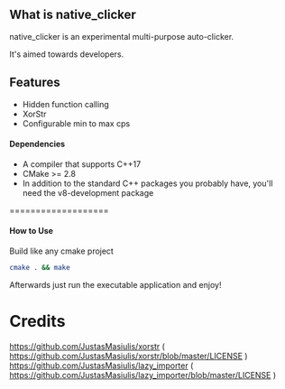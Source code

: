 
## What is native_clicker

native_clicker is an experimental multi-purpose auto-clicker.

It's aimed towards developers.

## Features
* Hidden function calling
* XorStr
* Configurable min to max cps

#### Dependencies
* A compiler that supports C++17
* CMake >= 2.8
* In addition to the standard C++ packages you probably have, you'll need the v8-development package

===================

#### How to Use

Build like any cmake project
```bash
cmake . && make
```

Afterwards just run the executable application and enjoy!

# Credits
https://github.com/JustasMasiulis/xorstr ( https://github.com/JustasMasiulis/xorstr/blob/master/LICENSE )
https://github.com/JustasMasiulis/lazy_importer ( https://github.com/JustasMasiulis/lazy_importer/blob/master/LICENSE )
